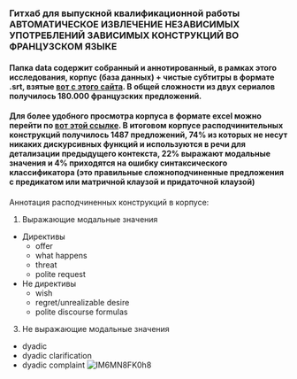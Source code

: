 ### Гитхаб для выпускной квалификационной работы АВТОМАТИЧЕСКОЕ ИЗВЛЕЧЕНИЕ НЕЗАВИСИМЫХ УПОТРЕБЛЕНИЙ ЗАВИСИМЫХ КОНСТРУКЦИЙ ВО ФРАНЦУЗСКОМ ЯЗЫКЕ
#### Папка data содержит собранный и аннотированный, в рамках этого исследования, корпус (база данных) + чистые субтитры в формате .srt, взятые [вот с этого сайта](https://subscene.com/subtitles/searchbytitle). В общей сложности из двух сериалов получилось 180.000 французских предложений.

#### Для более удобного просмотра корпуса в формате excel можно перейти по [вот этой ссылке](https://docs.google.com/spreadsheets/d/1cK4FIrm-TUd_zXS_ekeLvN_TTJQ7-Kr4ec_4be4ibWs/edit?usp=sharing). В итоговом корпусе расподчинительных конструкций получилось 1487 предложений, 74% из которых не несут никаких дискурсивных функций и используются в речи для детализации предыдущего контекста, 22% выражают модальные значения и 4% приходятся на ошибку синтаксического классификатора (это правильные сложноподчиненные предложения с предикатом или матричной клаузой и придаточной клаузой)


####
Аннотация расподчиненных конструкций в корпусе:

1. Выражающие модальные значения
* Директивы
  * offer
  * what happens
  * threat
  * polite request
 * Не директивы
   * wish
   * regret/unrealizable desire
   * polite discourse formulas
3. Не выражающие модальные значения
  *  dyadic
  *  dyadic clarification
  *  dyadic complaint
![IM6MN8FK0h8](https://user-images.githubusercontent.com/31884615/119222966-9427df80-baff-11eb-97ad-0249c8a8671c.jpg)
